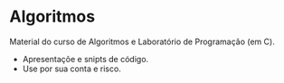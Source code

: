 # Algoritmos
Material do curso de Algoritmos e Laboratório de Programação (em C).

* Apresentaçõe e snipts de código.
* Use por sua conta e risco.
